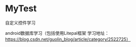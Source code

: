 # MyTest
自定义控件学习

android数据库学习（包括使用Litepal框架   学习地址：https://blog.csdn.net/guolin_blog/article/category/2522725）
